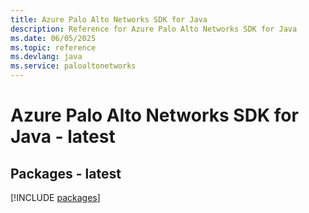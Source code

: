 ```yaml
---
title: Azure Palo Alto Networks SDK for Java
description: Reference for Azure Palo Alto Networks SDK for Java
ms.date: 06/05/2025
ms.topic: reference
ms.devlang: java
ms.service: paloaltonetworks
---
```

# Azure Palo Alto Networks SDK for Java - latest
## Packages - latest
[!INCLUDE [packages](palo-alto-networks-index.md)]